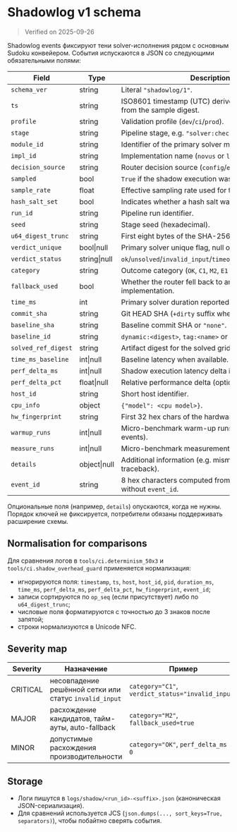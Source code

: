 # Shadowlog v1 schema

> Verified on 2025-09-26

Shadowlog events фиксируют тени solver-исполнения рядом с основным Sudoku
конвейером. События испускаются в JSON со следующими обязательными полями:

| Field | Type | Description |
| --- | --- | --- |
| ``schema_ver`` | string | Literal ``"shadowlog/1"``. |
| ``ts`` | string | ISO8601 timestamp (UTC) derived deterministically from the sample digest. |
| ``profile`` | string | Validation profile (``dev``/``ci``/``prod``). |
| ``stage`` | string | Pipeline stage, e.g. ``"solver:check_uniqueness"``. |
| ``module_id`` | string | Identifier of the primary solver module. |
| ``impl_id`` | string | Implementation name (``novus`` or ``legacy``). |
| ``decision_source`` | string | Router decision source (``config``/``env``/``fallback``). |
| ``sampled`` | bool | ``True`` if the shadow execution was performed. |
| ``sample_rate`` | float | Effective sampling rate used for the run. |
| ``hash_salt_set`` | bool | Indicates whether a hash salt was provided. |
| ``run_id`` | string | Pipeline run identifier. |
| ``seed`` | string | Stage seed (hexadecimal). |
| ``u64_digest_trunc`` | string | First eight bytes of the SHA-256 digest in hex. |
| ``verdict_unique`` | bool\|null | Primary solver unique flag, null on schema errors. |
| ``verdict_status`` | string\|null | ``ok``/``unsolved``/``invalid_input``/``timeout``/``budget_exhausted``. |
| ``category`` | string | Outcome category (``OK``, ``C1``, ``M2``, ``E1`` …). |
| ``fallback_used`` | bool | Whether the router fell back to another implementation. |
| ``time_ms`` | int | Primary solver duration reported by the orchestrator. |
| ``commit_sha`` | string | Git HEAD SHA (``+dirty`` suffix when applicable). |
| ``baseline_sha`` | string | Baseline commit SHA or ``"none"``. |
| ``baseline_id`` | string | ``dynamic:<digest>``, ``tag:<name>`` or ``"none"``. |
| ``solved_ref_digest`` | string | Artifact digest for the solved grid or ``"none"``. |
| ``time_ms_baseline`` | int\|null | Baseline latency when available. |
| ``perf_delta_ms`` | int\|null | Shadow execution latency delta in milliseconds. |
| ``perf_delta_pct`` | float\|null | Relative performance delta (optional, informational). |
| ``host_id`` | string | Short host identifier. |
| ``cpu_info`` | object | ``{"model": <cpu model>}``. |
| ``hw_fingerprint`` | string | First 32 hex chars of the hardware fingerprint. |
| ``warmup_runs`` | int\|null | Micro-benchmark warm-up runs (set for perf events). |
| ``measure_runs`` | int\|null | Micro-benchmark measurement runs. |
| ``details`` | object\|null | Additional information (e.g. mismatch summary or traceback). |
| ``event_id`` | string | 8 hex characters computed from the canonical JSON without ``event_id``. |

Опциональные поля (например, ``details``) опускаются, когда не нужны. Порядок
ключей не фиксируется, потребители обязаны поддерживать расширение схемы.

## Normalisation for comparisons

Для сравнения логов в `tools/ci.determinism_50x3` и `tools/ci.shadow_overhead_guard`
применяется нормализация:

- игнорируются поля: `timestamp`, `ts`, `host`, `host_id`, `pid`, `duration_ms`,
  `time_ms`, `perf_delta_ms`, `perf_delta_pct`, `hw_fingerprint`, `event_id`;
- записи сортируются по `op_seq` (если присутствует) либо по `u64_digest_trunc`;
- числовые поля форматируются с точностью до 3 знаков после запятой;
- строки нормализуются в Unicode NFC.

## Severity map

| Severity | Назначение | Пример |
| --- | --- | --- |
| CRITICAL | несовпадение решённой сетки или статус `invalid_input` | `category="C1"`, `verdict_status="invalid_input"` |
| MAJOR | расхождение кандидатов, тайм-ауты, auto-fallback | `category="M2"`, `fallback_used=true` |
| MINOR | допустимые расхождения производительности | `category="OK"`, `perf_delta_ms > 0` |

## Storage

- Логи пишутся в `logs/shadow/<run_id>-<suffix>.json` (каноническая JSON-сериализация).
- Для сравнений используется JCS (`json.dumps(..., sort_keys=True, separators)`),
  чтобы побайтно сверять события.
